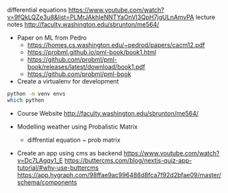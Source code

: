 differential equations
https://www.youtube.com/watch?v=9fQkLQZe3u8&list=PLMrJAkhIeNNTYaOnVI3QpH7jgULnAmvPA
lecture notes
http://faculty.washington.edu/sbrunton/me564/

- Paper on ML from Pedro
    - https://homes.cs.washington.edu/~pedrod/papers/cacm12.pdf
    - https://probml.github.io/pml-book/book1.html
    - https://github.com/probml/pml-book/releases/latest/download/book1.pdf
    - https://github.com/probml/pml-book
- Create a virtualenv for development
```bash
python -m venv envs    
which python
```

- Course Website
    http://faculty.washington.edu/sbrunton/me564/

- Modelling weather using Probalistic Matrix
    - diffrential equation ~ prob matrix


- Create an app using cms as backend
    https://www.youtube.com/watch?v=Dc7LAgqy1_E
    https://buttercms.com/blog/nextjs-quiz-app-tutorial/#why-use-buttercms
    https://app.hygraph.com/98ffae9ac996488d8fca7f92d2bfae09/master/schema/components